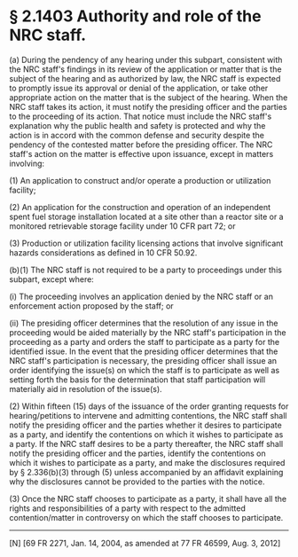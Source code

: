 # § 2.1403   Authority and role of the NRC staff.

(a) During the pendency of any hearing under this subpart, consistent with the NRC staff's findings in its review of the application or matter that is the subject of the hearing and as authorized by law, the NRC staff is expected to promptly issue its approval or denial of the application, or take other appropriate action on the matter that is the subject of the hearing. When the NRC staff takes its action, it must notify the presiding officer and the parties to the proceeding of its action. That notice must include the NRC staff's explanation why the public health and safety is protected and why the action is in accord with the common defense and security despite the pendency of the contested matter before the presiding officer. The NRC staff's action on the matter is effective upon issuance, except in matters involving:


(1) An application to construct and/or operate a production or utilization facility;


(2) An application for the construction and operation of an independent spent fuel storage installation located at a site other than a reactor site or a monitored retrievable storage facility under 10 CFR part 72; or


(3) Production or utilization facility licensing actions that involve significant hazards considerations as defined in 10 CFR 50.92.


(b)(1) The NRC staff is not required to be a party to proceedings under this subpart, except where:


(i) The proceeding involves an application denied by the NRC staff or an enforcement action proposed by the staff; or


(ii) The presiding officer determines that the resolution of any issue in the proceeding would be aided materially by the NRC staff's participation in the proceeding as a party and orders the staff to participate as a party for the identified issue. In the event that the presiding officer determines that the NRC staff's participation is necessary, the presiding officer shall issue an order identifying the issue(s) on which the staff is to participate as well as setting forth the basis for the determination that staff participation will materially aid in resolution of the issue(s).


(2) Within fifteen (15) days of the issuance of the order granting requests for hearing/petitions to intervene and admitting contentions, the NRC staff shall notify the presiding officer and the parties whether it desires to participate as a party, and identify the contentions on which it wishes to participate as a party. If the NRC staff desires to be a party thereafter, the NRC staff shall notify the presiding officer and the parties, identify the contentions on which it wishes to participate as a party, and make the disclosures required by § 2.336(b)(3) through (5) unless accompanied by an affidavit explaining why the disclosures cannot be provided to the parties with the notice.


(3) Once the NRC staff chooses to participate as a party, it shall have all the rights and responsibilities of a party with respect to the admitted contention/matter in controversy on which the staff chooses to participate.



---

[N] [69 FR 2271, Jan. 14, 2004, as amended at 77 FR 46599, Aug. 3, 2012]




